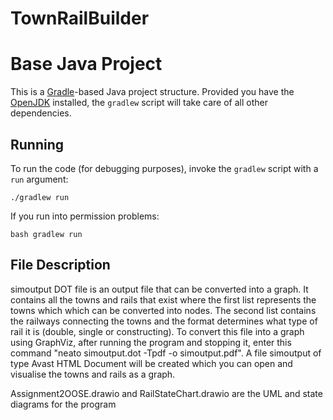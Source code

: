 # TownRailBuilder

Base Java Project
=================

This is a [Gradle][]-based Java project structure. Provided you have the [OpenJDK][] installed, the `gradlew` script will take care of all other dependencies.

[Java]: https://docs.oracle.com/javase/tutorial/
[Gradle]: https://gradle.org/
[OpenJDK]: https://adoptium.net/temurin/releases/


## Running

To run the code (for debugging purposes), invoke the `gradlew` script with a `run` argument:

```
./gradlew run
```

If you run into permission problems:

```
bash gradlew run
```


## File Description
simoutput DOT file is an output file that can be converted into a graph. It contains all the towns and rails that exist where the first list represents the towns which which can be converted into nodes. The second list contains the railways connecting the towns and the format determines what type of rail it is (double, single or constructing). To convert this file into a graph using GraphViz, after running the program and stopping it, enter this command "neato simoutput.dot -Tpdf -o simoutput.pdf". A file simoutput of type Avast HTML Document will be created which you can open and visualise the towns and rails as a graph.

Assignment2OOSE.drawio and RailStateChart.drawio are the UML and state diagrams for the program

